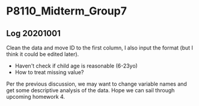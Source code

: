 # P8110_Midterm_Group7

## Log 20201001 
Clean the data and move ID to the first column, I also input the format (but I think it could be edited later).

- Haven't check if child age is reasonable (6-23yo)
- How to treat missing value?


Per the previous discussion, we may want to change variable names and get some descriptive analysis of the data. 
Hope we can sail through upcoming homework 4.

